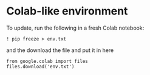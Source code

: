 # Colab-like environment

To update, run the following in a fresh Colab notebook:

```
! pip freeze > env.txt
```

and the download the file and put it in here

```
from google.colab import files
files.download('env.txt')
```
